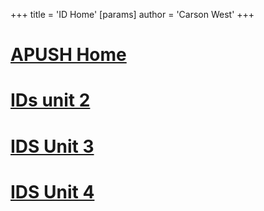 +++
 title = 'ID Home'
[params]
	author = 'Carson West'
+++
# [APUSH Home](./../apush-home/)

# [IDs unit 2](./../ids-unit-2/)

# [IDS Unit 3](./../ids-unit-3/)

# [IDS Unit 4](./../ids-unit-4/)
